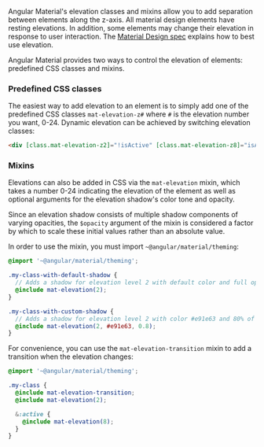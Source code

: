 Angular Material's elevation classes and mixins allow you to add separation between elements along
the z-axis. All material design elements have resting elevations. In addition, some elements may
change their elevation in response to user interaction. The
[Material Design spec](https://material.io/guidelines/material-design/elevation-shadows.html)
explains how to best use elevation.

Angular Material provides two ways to control the elevation of elements: predefined CSS classes
and mixins.

### Predefined CSS classes

The easiest way to add elevation to an element is to simply add one of the predefined CSS classes
`mat-elevation-z#` where `#` is the elevation number you want, 0-24. Dynamic elevation can be
achieved by switching elevation classes:

```html
<div [class.mat-elevation-z2]="!isActive" [class.mat-elevation-z8]="isActive"></div>
```

<!-- example(elevation-overview) -->

### Mixins

Elevations can also be added in CSS via the `mat-elevation` mixin, which takes a number 0-24
indicating the elevation of the element as well as optional arguments for the elevation shadow's
color tone and opacity.

Since an elevation shadow consists of multiple shadow components of varying opacities, the
`$opacity` argument of the mixin is considered a factor by which to scale these initial values
rather than an absolute value.

In order to use the mixin, you must import `~@angular/material/theming`:

```scss
@import '~@angular/material/theming';

.my-class-with-default-shadow {
  // Adds a shadow for elevation level 2 with default color and full opacity:
  @include mat-elevation(2);
}

.my-class-with-custom-shadow {
  // Adds a shadow for elevation level 2 with color #e91e63 and 80% of the default opacity:
  @include mat-elevation(2, #e91e63, 0.8);
}
```

For convenience, you can use the `mat-elevation-transition` mixin to add a transition when the
elevation changes:

```scss
@import '~@angular/material/theming';

.my-class {
  @include mat-elevation-transition;
  @include mat-elevation(2);

  &:active {
    @include mat-elevation(8);
  }
}
```
